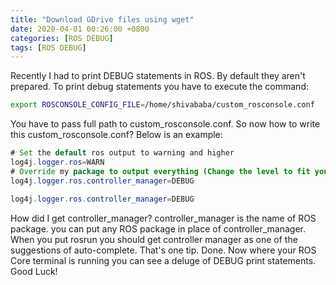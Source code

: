 ```yaml
---
title: "Download GDrive files using wget"
date: 2020-04-01 00:26:00 +0800
categories: [ROS DEBUG]
tags: [ROS DEBUG]
---
```


Recently I had to print DEBUG statements in ROS. By default they aren't prepared. To print debug statements you have to execute the command:

```bash
export ROSCONSOLE_CONFIG_FILE=/home/shivababa/custom_rosconsole.conf
```

You have to pass full path to custom_rosconsole.conf. So now how to write this custom_rosconsole.conf? Below is an example:

```java
# Set the default ros output to warning and higher
log4j.logger.ros=WARN
# Override my package to output everything (Change the level to fit your needs)
log4j.logger.ros.controller_manager=DEBUG
```

```java
log4j.logger.ros.controller_manager=DEBUG
```

How did I get controller_manager? controller_manager is the name of ROS package. you can put any ROS package in place of controller_manager. When you put rosrun you should get controller manager as one of the suggestions of auto-complete. That's one tip. Done. Now where your ROS Core terminal is running you can see a deluge of DEBUG print statements. Good Luck!



































 